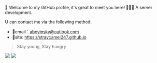 🎉 Welcome to my GitHub profile, it's great to meet you here!
👨🏻‍💻 A server development.

U can contact me via the following method.
- 🐒email：aboyinsky@outlook.com
- 🐾site: https://straycamel247.github.io

> Stay young, Stay hungry

![](https://github-readme-stats.vercel.app/api/top-langs/?username=StrayCamel247&layout=compact&count_private=true&hide_title=true&include_all_commits=true)
![](https://github-readme-stats.vercel.app/api?username=StrayCamel247&show_icons=true&count_private=true&hide_title=true&include_all_commits=true&hide=issues)
